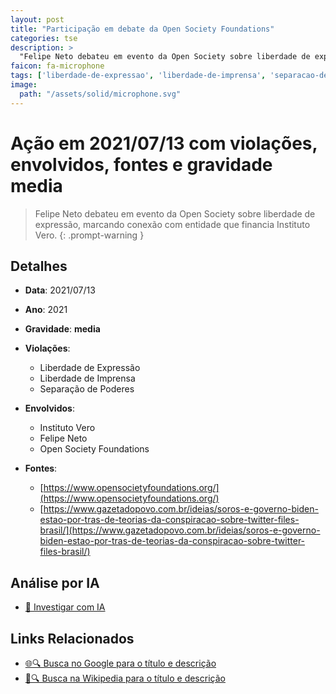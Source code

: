 ```yaml
---
layout: post
title: "Participação em debate da Open Society Foundations"
categories: tse
description: > 
  "Felipe Neto debateu em evento da Open Society sobre liberdade de expressão, marcando conexão com entidade que financia Instituto Vero."
faicon: fa-microphone
tags: ['liberdade-de-expressao', 'liberdade-de-imprensa', 'separacao-de-poderes', 'instituto-vero', 'felipe-neto', 'open-society-foundations', 'gravidade-media', 'debate', 'liberdade-expressao', 'soros', 'censura']
image:
  path: "/assets/solid/microphone.svg"
---
```


# Ação em 2021/07/13 com violações, envolvidos, fontes e gravidade media

> Felipe Neto debateu em evento da Open Society sobre liberdade de expressão, marcando conexão com entidade que financia Instituto Vero.
{: .prompt-warning }

## Detalhes
- **Data**: 2021/07/13
- **Ano**: 2021
- **Gravidade**: **media** <i class="fas fa-microphone"></i>

- **Violações**:
  - Liberdade de Expressão
  - Liberdade de Imprensa
  - Separação de Poderes
- **Envolvidos**:
  - Instituto Vero
  - Felipe Neto
  - Open Society Foundations
- **Fontes**:
  - [https://www.opensocietyfoundations.org/](https://www.opensocietyfoundations.org/)
  - [https://www.gazetadopovo.com.br/ideias/soros-e-governo-biden-estao-por-tras-de-teorias-da-conspiracao-sobre-twitter-files-brasil/](https://www.gazetadopovo.com.br/ideias/soros-e-governo-biden-estao-por-tras-de-teorias-da-conspiracao-sobre-twitter-files-brasil/)

## Análise por IA
- [🤖 Investigar com IA](https://www.perplexity.ai/search?q=%20Participa%C3%A7%C3%A3o%20em%20debate%20da%20Open%20Society%20Foundations%20Felipe%20Neto%20debateu%20em%20evento%20da%20Open%20Society%20sobre%20liberdade%20de%20express%C3%A3o%2C%20marcando%20conex%C3%A3o%20com%20entidade%20que%20financia%20Instituto%20Vero.%20Liberdade%20de%20Express%C3%A3o%20Liberdade%20de%20Imprensa%20Separa%C3%A7%C3%A3o%20de%20Poderes%202021%20gravidade%20media)

## Links Relacionados
- [🌐🔍 Busca no Google para o título e descrição](https://www.google.com/search?q=%20Participa%C3%A7%C3%A3o%20em%20debate%20da%20Open%20Society%20Foundations%20Felipe%20Neto%20debateu%20em%20evento%20da%20Open%20Society%20sobre%20liberdade%20de%20express%C3%A3o%2C%20marcando%20conex%C3%A3o%20com%20entidade%20que%20financia%20Instituto%20Vero.%20Liberdade%20de%20Express%C3%A3o%20Liberdade%20de%20Imprensa%20Separa%C3%A7%C3%A3o%20de%20Poderes%202021%20gravidade%20media)
- [📖🔍 Busca na Wikipedia para o título e descrição](https://pt.wikipedia.org/w/index.php?search=%20Participa%C3%A7%C3%A3o%20em%20debate%20da%20Open%20Society%20Foundations%20Felipe%20Neto%20debateu%20em%20evento%20da%20Open%20Society%20sobre%20liberdade%20de%20express%C3%A3o%2C%20marcando%20conex%C3%A3o%20com%20entidade%20que%20financia%20Instituto%20Vero.%20Liberdade%20de%20Express%C3%A3o%20Liberdade%20de%20Imprensa%20Separa%C3%A7%C3%A3o%20de%20Poderes%202021%20gravidade%20media)

